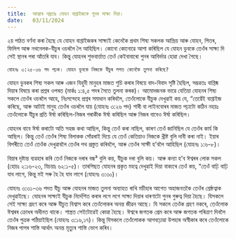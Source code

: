 ```yaml
---
title:  আত্মাৰ নম্ৰতাঃ যোহন বাপ্তাইজকে পুনৰ সাক্ষ্য দিয়া।
date:   03/11/2024
---
```


২য় পাঠত বৰ্ণনা কৰা হৈছে যে যোহন বাপ্তাইজকৰ সাক্ষ্যই কেনেকৈ প্ৰথম শিষ্য সকলক আন্দ্ৰিয় আৰু যোহন, পিতৰ, ফিলিপ আৰু নথনেলক-যীচুৰ ওচৰলৈ লৈ আহিছিল। কোনো কোনোৱে আশা কৰিছিল যে যোহন ডুবকে তেওঁৰ সাক্ষ্য দি সেই স্থানৰ পৰা আঁতৰি যাব। কিন্তু যোহনৰ শুভবাৰ্ত্তাত তেওঁ কেইবাবাৰো পুনৰ আবিৰ্ভাৱ হোৱা দেখা গৈছে।

`যোহনঃ ৩:২৫-৩৬ পদ পঢ়ক। যোহন ডুবকে নিজকে যীচুৰ লগত কেনেকৈ তুলনা কৰিছে?`

যোহন ডুবকৰ শিষ্য সকল আৰু এজন যিহুদী মানুহৰ মাজত শুচি কৰাৰ বিষয়ে বাদ-বিবাদ সৃষ্টি হৈছিল, সম্ভৱতঃ বাপ্তিষ্ম দিয়াৰ বিষয়ে কৰা প্ৰশ্নৰ ওপৰত (মাৰ্কঃ ১:৪,৫ পদৰ সৈতে তুলনা কৰক)। আমোদজনক ভাৱে যেতিয়া যোহনৰ শিষ্য সকলে তেওঁৰ ওচৰলৈ আহে, নিঃসন্দেহে প্ৰশ্নৰ সমাধান কৰিবলৈ, তেওঁলোকে যীচুক দেখুৱাই কয় যে, “তেৱেঁই বাপ্তাইজ কৰিছে, আৰু আটাই মানুহ তেওঁৰ ওচৰলৈ যায় (যোহনঃ ৩:২৬ পদ) শাৰী বা লাইনবোৰৰ মাজত পঢ়াটো কঠিন নহয়ঃ তেওঁলোকে যীচুৰ প্ৰতি ঈৰ্ষা কৰিছিল-নিজৰ গৰাকীক ঈৰ্ষা কৰিছিল আৰু নিজৰ বাবেও ঈৰ্ষা কৰিছিল।

যোহনৰ বাবে ঈৰ্ষা কৰাটো অতি সহজ কথা আছিল, কিন্তু তেওঁ কৰা নাছিল, কাৰণ তেওঁ জানিছিল যে তেওঁৰ কাৰ্য কি আছিল। কিন্তু তেওঁ তেওঁৰ শিষ্য বিলাকক সোঁৱৰাই দিয়ে যে তেওঁ কেতিয়াও নিজকে খ্ৰীষ্ট বুলি দাবী কৰা নাই। ইয়াৰ বিপৰীতে তেওঁ তেওঁক দেখুৱাবলৈ তেওঁৰ পথ প্ৰস্তুত কৰিবলৈ, আৰু তেওঁৰ সাক্ষী হ’বলৈ আহিছিল (যোহনঃ ১:৬-৮)।

বিয়াৰ দৃষ্টান্ত ব্যৱহাৰ কৰি তেওঁ নিজকে দৰাৰ বন্ধ³ বুলি কয়, যীচুক দৰা বুলি কয়। আৰু কন্যা হ’ব ঈশ্বৰৰ লোক সকল (হোচঃ ২:১৬-২৩, যিচয়াঃ ৬২:১-৫)। তাৰপিছত যোহনৰ প্ৰকৃত মহত্ব দেখুৱাই দিয়া বাক্যৰে তেওঁ কয়, “তেওঁ বাঢ়ি বাঢ়ি যাব লাগে, কিন্তু মই সৰু হৈ হৈ যাব লাগে (যোহনঃ ৩:৩০)।

যোহনঃ ৩:৩১-৩৬ পদত যীচু আৰু যোহনৰ মাজত তুলনা অব্যাহত ৰাখি মচীহাৰ আগেত অহাজনতকৈ তেওঁৰ শ্ৰেষ্ঠত্বাক দেখুৱাইছে। যোহনৰ সাক্ষ্যই যীচুক নিৰ্দেশিত কৰাৰ লগে লগে সাক্ষ্য দিয়াৰ ধাৰণাটো পুনৰ গুৰুত্ব দিয়া হৈছে। যিসকলে সেই সাক্ষ্য গ্ৰহণ কৰে আৰু যীচুত বিশ্বাস কৰে তেওঁলোকৰ অনন্ত জীৱন আছে। যি সকলে তেওঁক গ্ৰহণ নকৰে, তেওঁলোক ঈশ্বৰৰ ক্ৰোধৰ অধীনত থাকে। শাস্ত্ৰত সেইটোৱেই কোৱা হৈছে। ঈশ্বৰে জগতক প্ৰেম কৰে আৰু জগতক পৰিত্ৰাণ দিবলৈ তেওঁৰ পুত্ৰক পঠিয়াইছিল (যোহনঃ ৩:১৬,১৭)। কিন্তু যিসকলে তেওঁলোকক আগবঢ়োৱা উপহাৰ অস্বীকাৰ কৰে তেওঁলোকে নিজৰ পাপৰ শাস্তি আৰ্থাৎ অনন্ত মৃত্যুৰ শাস্তি ভোগ কৰিব।